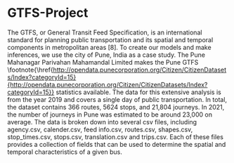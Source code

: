 # GTFS-Project

The GTFS, or General Transit Feed Specification, is an international standard for planning public transportation and its spatial and temporal components in metropolitan areas [8]. To create our models and make inferences, we use the city of Pune, India as a case study. The Pune Mahanagar Parivahan Mahamandal Limited makes the Pune GTFS \footnote{\href{http://opendata.punecorporation.org/Citizen/CitizenDatasets/Index?categoryId=15}{http://opendata.punecorporation.org/Citizen/CitizenDatasets/Index?categoryId=15}} statistics available. The data for this extensive analysis is from the year 2019 and covers a single day of public transportation. In total, the dataset contains 366 routes, 5624 stops, and 21,804 journeys. In 2021, the number of journeys in Pune was estimated to be around 23,000 on average. The data is broken down into several csv files, including agency.csv, calender.csv, feed info.csv, routes.csv, shapes.csv, stop\_times.csv, stops.csv, translation.csv and trips.csv. Each of these files provides a collection of fields that can be used to determine the spatial and temporal characteristics of a given bus.
